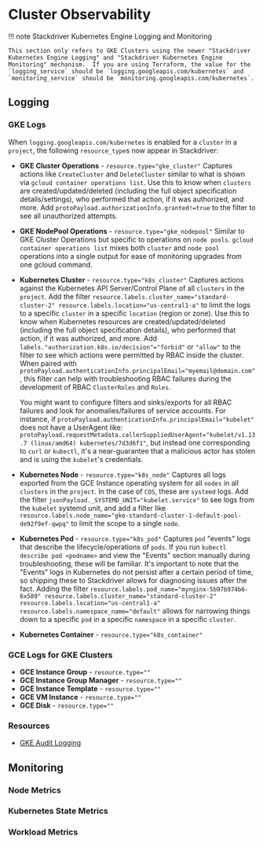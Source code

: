 # Cluster Observability

!!! note Stackdriver Kubernetes Engine Logging and Monitoring

    This section only refers to GKE Clusters using the newer "Stackdriver Kubernetes Engine Logging" and "Stackdriver Kubernetes Engine Monitoring" mechanism.  If you are using Terraform, the value for the `logging_service` should be `logging.googleapis.com/kubernetes` and `monitoring_service` should be `monitoring.googleapis.com/kubernetes`.

## Logging

### GKE Logs

When `logging.googleapis.com/kubernetes` is enabled for a `cluster` in a `project`, the following `resource_type`s now appear in Stackdriver:

* **GKE Cluster Operations** - `resource.type="gke_cluster"` Captures actions like `CreateCluster` and `DeleteCluster` similar to what is shown via `gcloud container operations list`. Use this to know when `clusters` are created/updated/deleted (including the full object specification details/settings), who performed that action, if it was authorized, and more.  Add `protoPayload.authorizationInfo.granted!=true` to the filter to see all unauthorized attempts. 
* **GKE NodePool Operations** - `resource.type="gke_nodepool"` Similar to GKE Cluster Operations but specific to operations on `node pools`.  `gcloud container operations list` mixes both `cluster` and `node pool` operations into a single output for ease of monitoring upgrades from one gcloud command.
* **Kubernetes Cluster** - `resource.type="k8s_cluster"` Captures actions against the Kubernetes API Server/Control Plane of all `clusters` in the `project`.  Add the filter `resource.labels.cluster_name="standard-cluster-2" resource.labels.location="us-central1-a"` to limit the logs to a specific `cluster` in a specific `location` (region or zone).  Use this to know when Kubernetes resources are created/updated/deleted (including the full object specification details), who performed that action, if it was authorized, and more.  Add `labels."authorization.k8s.io/decision"="forbid"` or `"allow"` to the filter to see which actions were permitted by RBAC inside the cluster.  When paired with `protoPayload.authenticationInfo.principalEmail="myemail@domain.com"`, this filter can help with troubleshooting RBAC failures during the development of RBAC `ClusterRoles` and `Roles`.

    You might want to configure filters and sinks/exports for all RBAC failures and look for anomalies/failures of service accounts.  For instance, if `protoPayload.authenticationInfo.principalEmail="kubelet"` does not have a UserAgent like: `protoPayload.requestMetadata.callerSuppliedUserAgent="kubelet/v1.13.7 (linux/amd64) kubernetes/7d3d6f1"`, but instead one corresponding to `curl` or `kubectl`, it's a near-guarantee that a malicious actor has stolen and is using the `kubelet`'s credentials.

* **Kubernetes Node** - `resource.type="k8s_node"` Captures all logs exported from the GCE Instance operating system for all `nodes` in all `clusters` in the `project`.  In the case of `COS`, these are `systemd` logs.  Add the filter `jsonPayload._SYSTEMD_UNIT="kubelet.service"` to see logs from the `kubelet` systemd unit, and add a filter like `resource.labels.node_name="gke-standard-cluster-1-default-pool-de92f9ef-qwpq"` to limit the scope to a single `node`.  
* **Kubernetes Pod** - `resource.type="k8s_pod"` Captures `pod` "events" logs that describe the lifecycle/operations of `pods`.  If you run `kubectl describe pod <podname>` and view the "Events" section manually during troubleshooting, these will be familiar.  It's important to note that the "Events" logs in Kubernetes do not persist after a certain period of time, so shipping these to Stackdriver allows for diagnosing issues after the fact.  Adding the filter `resource.labels.pod_name="mynginx-5b97b974b6-6x589" resource.labels.cluster_name="standard-cluster-2" resource.labels.location="us-central1-a" resource.labels.namespace_name="default"` allows for narrowing things down to a specific `pod` in a specific `namespace` in a specific `cluster`.
* **Kubernetes Container** - `resource.type="k8s_container"`

### GCE Logs for GKE Clusters

* **GCE Instance Group** - `resource.type=""`
* **GCE Instance Group Manager** - `resource.type=""`
* **GCE Instance Template** - `resource.type=""`
* **GCE VM Instance** - `resource.type=""`
* **GCE Disk** - `resource.type=""`

### Resources

* [GKE Audit Logging](https://cloud.google.com/kubernetes-engine/docs/how-to/audit-logging)

## Monitoring

### Node Metrics

### Kubernetes State Metrics

### Workload Metrics
